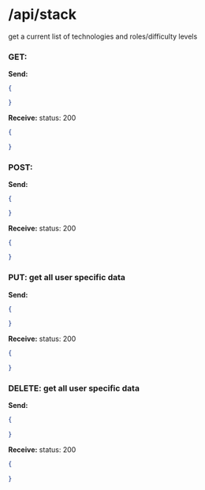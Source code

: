 # **/api/stack**
<!-- ! ADD ROUTE DESCRIPTION HERE -->
get a current list of technologies and roles/difficulty levels



### GET: 
**Send:** 
```JSON
{

}
```

**Receive:** status: 200
```JSON
{
  
}
```

### POST: 

**Send:** 
```JSON
{

}
```

**Receive:** status: 200
```JSON
{
  
}
```

### PUT: get all user specific data

**Send:** 
```JSON
{
  
}
```

**Receive:** status: 200
```JSON
{
  
}
```

### DELETE: get all user specific data

**Send:** 
```JSON
{
  
}
```

**Receive:** status: 200
```JSON
{
  
}
```
